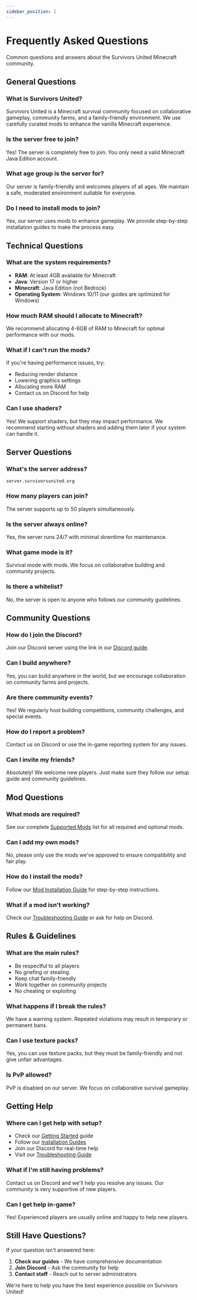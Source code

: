 ```yaml
---
sidebar_position: 2
---
```


# Frequently Asked Questions

Common questions and answers about the Survivors United Minecraft community.

## General Questions

### What is Survivors United?
Survivors United is a Minecraft survival community focused on collaborative gameplay, community farms, and a family-friendly environment. We use carefully curated mods to enhance the vanilla Minecraft experience.

### Is the server free to join?
Yes! The server is completely free to join. You only need a valid Minecraft Java Edition account.

### What age group is the server for?
Our server is family-friendly and welcomes players of all ages. We maintain a safe, moderated environment suitable for everyone.

### Do I need to install mods to join?
Yes, our server uses mods to enhance gameplay. We provide step-by-step installation guides to make the process easy.

## Technical Questions

### What are the system requirements?
- **RAM**: At least 4GB available for Minecraft
- **Java**: Version 17 or higher
- **Minecraft**: Java Edition (not Bedrock)
- **Operating System**: Windows 10/11 (our guides are optimized for Windows)

### How much RAM should I allocate to Minecraft?
We recommend allocating 4-6GB of RAM to Minecraft for optimal performance with our mods.

### What if I can't run the mods?
If you're having performance issues, try:
- Reducing render distance
- Lowering graphics settings
- Allocating more RAM
- Contact us on Discord for help

### Can I use shaders?
Yes! We support shaders, but they may impact performance. We recommend starting without shaders and adding them later if your system can handle it.

## Server Questions

### What's the server address?
`server.survivorsunited.org`

### How many players can join?
The server supports up to 50 players simultaneously.

### Is the server always online?
Yes, the server runs 24/7 with minimal downtime for maintenance.

### What game mode is it?
Survival mode with mods. We focus on collaborative building and community projects.

### Is there a whitelist?
No, the server is open to anyone who follows our community guidelines.

## Community Questions

### How do I join the Discord?
Join our Discord server using the link in our [Discord guide](./minecraft/server/discord).

### Can I build anywhere?
Yes, you can build anywhere in the world, but we encourage collaboration on community farms and projects.

### Are there community events?
Yes! We regularly host building competitions, community challenges, and special events.

### How do I report a problem?
Contact us on Discord or use the in-game reporting system for any issues.

### Can I invite my friends?
Absolutely! We welcome new players. Just make sure they follow our setup guide and community guidelines.

## Mod Questions

### What mods are required?
See our complete [Supported Mods](./supported-mods) list for all required and optional mods.

### Can I add my own mods?
No, please only use the mods we've approved to ensure compatibility and fair play.

### How do I install the mods?
Follow our [Mod Installation Guide](./minecraft/mods/installation) for step-by-step instructions.

### What if a mod isn't working?
Check our [Troubleshooting Guide](./minecraft/troubleshooting/errors) or ask for help on Discord.

## Rules & Guidelines

### What are the main rules?
- Be respectful to all players
- No griefing or stealing
- Keep chat family-friendly
- Work together on community projects
- No cheating or exploiting

### What happens if I break the rules?
We have a warning system. Repeated violations may result in temporary or permanent bans.

### Can I use texture packs?
Yes, you can use texture packs, but they must be family-friendly and not give unfair advantages.

### Is PvP allowed?
PvP is disabled on our server. We focus on collaborative survival gameplay.

## Getting Help

### Where can I get help with setup?
- Check our [Getting Started](./getting-started) guide
- Follow our [Installation Guides](./minecraft/installation/java)
- Join our Discord for real-time help
- Visit our [Troubleshooting Guide](./minecraft/troubleshooting/errors)

### What if I'm still having problems?
Contact us on Discord and we'll help you resolve any issues. Our community is very supportive of new players.

### Can I get help in-game?
Yes! Experienced players are usually online and happy to help new players.

## Still Have Questions?

If your question isn't answered here:

1. **Check our guides** - We have comprehensive documentation
2. **Join Discord** - Ask the community for help
3. **Contact staff** - Reach out to server administrators

We're here to help you have the best experience possible on Survivors United! 